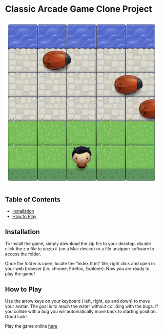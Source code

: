 # Classic Arcade Game Clone Project
![alt text](https://github.com/H-R-Design/Udacity-FEND-Classic-Arcade-Game/blob/gh-pages/images/Arcade%20game.png "Logo Title Text 1")

## Table of Contents

- [Installation](#Installation)
- [How to Play](#How-to-Play)

## Installation
To Install the game, simply download the zip file to your desktop. double click the zip file to unzip it (on a Mac device) or a file unzipper software to access the folder. 

Once the folder is open, locate the “index.html” file, right click and open in your web browser (i.e. chrome, Firefox, Explorer). Now you are ready to play the game! 

## How to Play

Use the arrow keys on your keyboard ( left, right, up and down) to move your avatar. 
The goal is to reach the water without colliding with the bugs. If you collide with a bug you will automatically move back to starting position. 
Good luck!

Play the game online
<a href="https://h-r-design.github.io/Udacity-FEND-Memory-Game/" target="_blank"> here</a>
